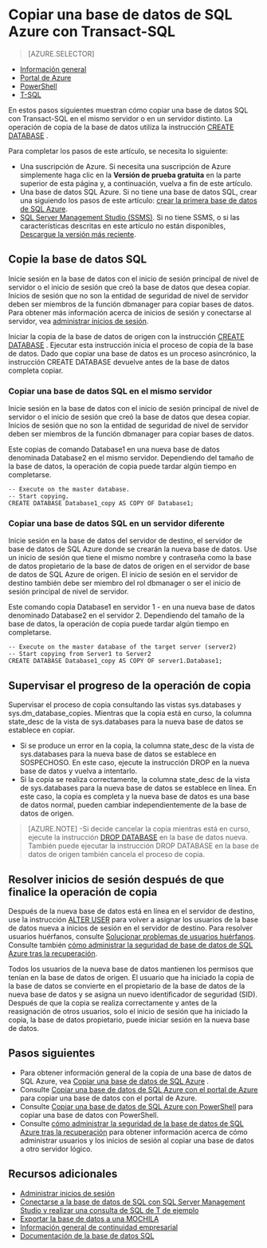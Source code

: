<properties 
    pageTitle="Copiar una base de datos de SQL Azure con Transact-SQL | Microsoft Azure" 
    description="Crear copia de una base de datos de SQL Azure con Transact-SQL" 
    services="sql-database"
    documentationCenter=""
    authors="stevestein"
    manager="jhubbard"
    editor=""/>

<tags
    ms.service="sql-database"
    ms.devlang="NA"
    ms.date="09/19/2016"
    ms.author="sstein"
    ms.workload="data-management"
    ms.topic="article"
    ms.tgt_pltfrm="NA"/>


# <a name="copy-an-azure-sql-database-using-transact-sql"></a>Copiar una base de datos de SQL Azure con Transact-SQL


> [AZURE.SELECTOR]
- [Información general](sql-database-copy.md)
- [Portal de Azure](sql-database-copy-portal.md)
- [PowerShell](sql-database-copy-powershell.md)
- [T-SQL](sql-database-copy-transact-sql.md)


En estos pasos siguientes muestran cómo copiar una base de datos SQL con Transact-SQL en el mismo servidor o en un servidor distinto. La operación de copia de la base de datos utiliza la instrucción [CREATE DATABASE](https://msdn.microsoft.com/library/ms176061.aspx) .

Para completar los pasos de este artículo, se necesita lo siguiente:

- Una suscripción de Azure. Si necesita una suscripción de Azure simplemente haga clic en la **Versión de prueba gratuita** en la parte superior de esta página y, a continuación, vuelva a fin de este artículo.
- Una base de datos SQL Azure. Si no tiene una base de datos SQL, crear una siguiendo los pasos de este artículo: [crear la primera base de datos de SQL Azure](sql-database-get-started.md).
- [SQL Server Management Studio (SSMS)](https://msdn.microsoft.com/library/ms174173.aspx). Si no tiene SSMS, o si las características descritas en este artículo no están disponibles, [Descargue la versión más reciente](https://msdn.microsoft.com/library/mt238290.aspx).


## <a name="copy-your-sql-database"></a>Copie la base de datos SQL

Inicie sesión en la base de datos con el inicio de sesión principal de nivel de servidor o el inicio de sesión que creó la base de datos que desea copiar. Inicios de sesión que no son la entidad de seguridad de nivel de servidor deben ser miembros de la función dbmanager para copiar bases de datos. Para obtener más información acerca de inicios de sesión y conectarse al servidor, vea [administrar inicios de sesión](sql-database-manage-logins.md).

Iniciar la copia de la base de datos de origen con la instrucción [CREATE DATABASE](https://msdn.microsoft.com/library/ms176061.aspx) . Ejecutar esta instrucción inicia el proceso de copia de la base de datos. Dado que copiar una base de datos es un proceso asincrónico, la instrucción CREATE DATABASE devuelve antes de la base de datos completa copiar.


### <a name="copy-a-sql-database-to-the-same-server"></a>Copiar una base de datos SQL en el mismo servidor

Inicie sesión en la base de datos con el inicio de sesión principal de nivel de servidor o el inicio de sesión que creó la base de datos que desea copiar. Inicios de sesión que no son la entidad de seguridad de nivel de servidor deben ser miembros de la función dbmanager para copiar bases de datos.

Este copias de comando Database1 en una nueva base de datos denominada Database2 en el mismo servidor. Dependiendo del tamaño de la base de datos, la operación de copia puede tardar algún tiempo en completarse.

    -- Execute on the master database.
    -- Start copying.
    CREATE DATABASE Database1_copy AS COPY OF Database1;

### <a name="copy-a-sql-database-to-a-different-server"></a>Copiar una base de datos SQL en un servidor diferente

Inicie sesión en la base de datos del servidor de destino, el servidor de base de datos de SQL Azure donde se crearán la nueva base de datos. Use un inicio de sesión que tiene el mismo nombre y contraseña como la base de datos propietario de la base de datos de origen en el servidor de base de datos de SQL Azure de origen. El inicio de sesión en el servidor de destino también debe ser miembro del rol dbmanager o ser el inicio de sesión principal de nivel de servidor.

Este comando copia Database1 en servidor 1 - en una nueva base de datos denominado Database2 en el servidor 2. Dependiendo del tamaño de la base de datos, la operación de copia puede tardar algún tiempo en completarse.


    -- Execute on the master database of the target server (server2)
    -- Start copying from Server1 to Server2
    CREATE DATABASE Database1_copy AS COPY OF server1.Database1;
    

## <a name="monitor-the-progress-of-the-copy-operation"></a>Supervisar el progreso de la operación de copia

Supervisar el proceso de copia consultando las vistas sys.databases y sys.dm_database_copies. Mientras que la copia está en curso, la columna state_desc de la vista de sys.databases para la nueva base de datos se establece en copiar.


- Si se produce un error en la copia, la columna state_desc de la vista de sys.databases para la nueva base de datos se establece en SOSPECHOSO. En este caso, ejecute la instrucción DROP en la nueva base de datos y vuelva a intentarlo.
- Si la copia se realiza correctamente, la columna state_desc de la vista de sys.databases para la nueva base de datos se establece en línea. En este caso, la copia es completa y la nueva base de datos es una base de datos normal, pueden cambiar independientemente de la base de datos de origen.

> [AZURE.NOTE] -Si decide cancelar la copia mientras está en curso, ejecute la instrucción [DROP DATABASE](https://msdn.microsoft.com/library/ms178613.aspx) en la base de datos nueva. También puede ejecutar la instrucción DROP DATABASE en la base de datos de origen también cancela el proceso de copia.


## <a name="resolve-logins-after-the-copy-operation-completes"></a>Resolver inicios de sesión después de que finalice la operación de copia

Después de la nueva base de datos está en línea en el servidor de destino, use la instrucción [ALTER USER](https://msdn.microsoft.com/library/ms176060.aspx) para volver a asignar los usuarios de la base de datos nueva a inicios de sesión en el servidor de destino. Para resolver usuarios huérfanos, consulte [Solucionar problemas de usuarios huérfanos](https://msdn.microsoft.com/library/ms175475.aspx). Consulte también [cómo administrar la seguridad de base de datos de SQL Azure tras la recuperación](sql-database-geo-replication-security-config.md).

Todos los usuarios de la nueva base de datos mantienen los permisos que tenían en la base de datos de origen. El usuario que ha iniciado la copia de la base de datos se convierte en el propietario de la base de datos de la nueva base de datos y se asigna un nuevo identificador de seguridad (SID). Después de que la copia se realiza correctamente y antes de la reasignación de otros usuarios, solo el inicio de sesión que ha iniciado la copia, la base de datos propietario, puede iniciar sesión en la nueva base de datos.


## <a name="next-steps"></a>Pasos siguientes

- Para obtener información general de la copia de una base de datos de SQL Azure, vea [Copiar una base de datos de SQL Azure](sql-database-copy.md) .
- Consulte [Copiar una base de datos de SQL Azure con el portal de Azure](sql-database-copy-portal.md) para copiar una base de datos con el portal de Azure.
- Consulte [Copiar una base de datos de SQL Azure con PowerShell](sql-database-copy-powershell.md) para copiar una base de datos con PowerShell.
- Consulte [cómo administrar la seguridad de la base de datos de SQL Azure tras la recuperación](sql-database-geo-replication-security-config.md) para obtener información acerca de cómo administrar usuarios y los inicios de sesión al copiar una base de datos a otro servidor lógico.



## <a name="additional-resources"></a>Recursos adicionales

- [Administrar inicios de sesión](sql-database-manage-logins.md)
- [Conectarse a la base de datos de SQL con SQL Server Management Studio y realizar una consulta de SQL de T de ejemplo](sql-database-connect-query-ssms.md)
- [Exportar la base de datos a una MOCHILA](sql-database-export.md)
- [Información general de continuidad empresarial](sql-database-business-continuity.md)
- [Documentación de la base de datos SQL](https://azure.microsoft.com/documentation/services/sql-database/)


